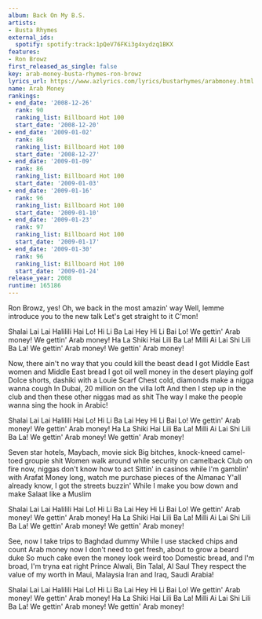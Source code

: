 ```yaml
---
album: Back On My B.S.
artists:
- Busta Rhymes
external_ids:
  spotify: spotify:track:1pQeV76FKi3g4xydzq1BKX
features:
- Ron Browz
first_released_as_single: false
key: arab-money-busta-rhymes-ron-browz
lyrics_url: https://www.azlyrics.com/lyrics/bustarhymes/arabmoney.html
name: Arab Money
rankings:
- end_date: '2008-12-26'
  rank: 90
  ranking_list: Billboard Hot 100
  start_date: '2008-12-20'
- end_date: '2009-01-02'
  rank: 86
  ranking_list: Billboard Hot 100
  start_date: '2008-12-27'
- end_date: '2009-01-09'
  rank: 86
  ranking_list: Billboard Hot 100
  start_date: '2009-01-03'
- end_date: '2009-01-16'
  rank: 96
  ranking_list: Billboard Hot 100
  start_date: '2009-01-10'
- end_date: '2009-01-23'
  rank: 97
  ranking_list: Billboard Hot 100
  start_date: '2009-01-17'
- end_date: '2009-01-30'
  rank: 96
  ranking_list: Billboard Hot 100
  start_date: '2009-01-24'
release_year: 2008
runtime: 165186
---
```

Ron Browz, yes! 
Oh, we back in the most amazin' way 
Well, lemme introduce you to the new talk 
Let's get straight to it 
C'mon! 

 
Shalai Lai Lai Halilili Hai Lo! 
Hi Li Ba Lai Hey Hi Li Bai Lo! 
We gettin' Arab money! 
We gettin' Arab money! 
Ha La Shiki Hai Lili Ba La! 
Milli Ai Lai Shi Lili Ba La! 
We gettin' Arab money! 
We gettin' Arab money! 

 
Now, there ain't no way that you could kill the beast dead 
I got Middle East women and Middle East bread 
I got oil well money in the desert playing golf 
Dolce shorts, dashiki with a Louie Scarf 
Chest cold, diamonds make a nigga wanna cough 
In Dubai, 20 million on the villa loft 
And then I step up in the club and then these other niggas mad as shit 
The way I make the people wanna sing the hook in Arabic! 

 
Shalai Lai Lai Halilili Hai Lo! 
Hi Li Ba Lai Hey Hi Li Bai Lo! 
We gettin' Arab money! 
We gettin' Arab money! 
Ha La Shiki Hai Lili Ba La! 
Milli Ai Lai Shi Lili Ba La! 
We gettin' Arab money! 
We gettin' Arab money! 

 
Seven star hotels, Maybach, movie sick 
Big bitches, knock-kneed camel-toed groupie shit 
Women walk around while security on camelback 
Club on fire now, niggas don't know how to act 
Sittin' in casinos while I'm gamblin' with Arafat 
Money long, watch me purchase pieces of the Almanac 
Y'all already know, I got the streets buzzin' 
While I make you bow down and make Salaat like a Muslim 

 
Shalai Lai Lai Halilili Hai Lo! 
Hi Li Ba Lai Hey Hi Li Bai Lo! 
We gettin' Arab money! 
We gettin' Arab money! 
Ha La Shiki Hai Lili Ba La! 
Milli Ai Lai Shi Lili Ba La! 
We gettin' Arab money! 
We gettin' Arab money! 

 
See, now I take trips to Baghdad dummy 
While I use stacked chips and count Arab money now 
I don't need to get fresh, about to grow a beard duke 
So much cake even the money look weird too 
Domestic bread, and I'm broad, I'm tryna eat right 
Prince Alwali, Bin Talal, Al Saul 
They respect the value of my worth in Maui, Malaysia 
Iran and Iraq, Saudi Arabia! 

 
Shalai Lai Lai Halilili Hai Lo! 
Hi Li Ba Lai Hey Hi Li Bai Lo! 
We gettin' Arab money! 
We gettin' Arab money! 
Ha La Shiki Hai Lili Ba La! 
Milli Ai Lai Shi Lili Ba La! 
We gettin' Arab money! 
We gettin' Arab money!
